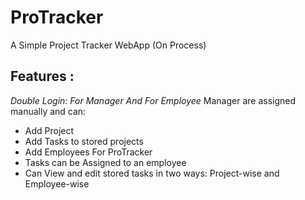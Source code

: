 # ProTracker
A Simple Project Tracker WebApp (On Process)
## Features :
*Double Login:
  For Manager
  And For Employee*
Manager are assigned manually and can:

- Add Project
- Add Tasks to stored projects
- Add Employees For ProTracker
- Tasks can be Assigned to an employee
- Can View and edit stored tasks in two ways: Project-wise and Employee-wise
